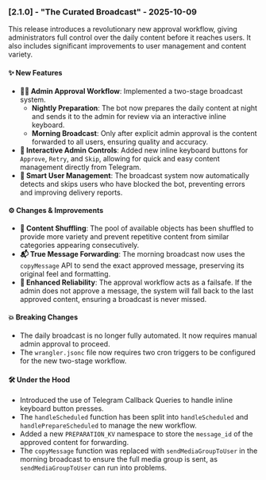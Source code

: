 ### [2.1.0] - "The Curated Broadcast" - 2025-10-09

This release introduces a revolutionary new approval workflow, giving administrators full control over the daily content before it reaches users. It also includes significant improvements to user management and content variety.

#### ✨ New Features

*   **👨‍💼 Admin Approval Workflow**: Implemented a two-stage broadcast system.
    *   **Nightly Preparation**: The bot now prepares the daily content at night and sends it to the admin for review via an interactive inline keyboard.
    *   **Morning Broadcast**: Only after explicit admin approval is the content forwarded to all users, ensuring quality and accuracy.
*   **🔄 Interactive Admin Controls**: Added new inline keyboard buttons for `Approve`, `Retry`, and `Skip`, allowing for quick and easy content management directly from Telegram.
*   **🧹 Smart User Management**: The broadcast system now automatically detects and skips users who have blocked the bot, preventing errors and improving delivery reports.

#### ⚙️ Changes & Improvements

*   **🎲 Content Shuffling**: The pool of available objects has been shuffled to provide more variety and prevent repetitive content from similar categories appearing consecutively.
*   **📬 True Message Forwarding**: The morning broadcast now uses the `copyMessage` API to send the exact approved message, preserving its original feel and formatting.
*   **🤖 Enhanced Reliability**: The approval workflow acts as a failsafe. If the admin does not approve a message, the system will fall back to the last approved content, ensuring a broadcast is never missed.

#### 💥 Breaking Changes

*   The daily broadcast is no longer fully automated. It now requires manual admin approval to proceed.
*   The `wrangler.jsonc` file now requires two cron triggers to be configured for the new two-stage workflow.

#### 🛠️ Under the Hood

*   Introduced the use of Telegram Callback Queries to handle inline keyboard button presses.
*   The `handleScheduled` function has been split into `handleScheduled` and `handlePrepareScheduled` to manage the new workflow.
*   Added a new `PREPARATION_KV` namespace to store the `message_id` of the approved content for forwarding.
*   The `copyMessage` function was replaced with `sendMediaGroupToUser` in the morning broadcast to ensure the full media group is sent, as `sendMediaGroupToUser` can run into problems.